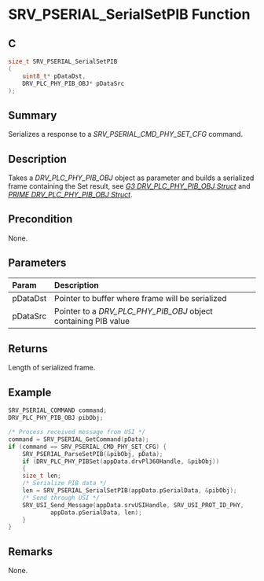 # SRV_PSERIAL_SerialSetPIB Function

## C

```c
size_t SRV_PSERIAL_SerialSetPIB
(
    uint8_t* pDataDst,
    DRV_PLC_PHY_PIB_OBJ* pDataSrc
);
```

## Summary

Serializes a response to a *SRV_PSERIAL_CMD_PHY_SET_CFG* command.

## Description

Takes a *DRV_PLC_PHY_PIB_OBJ* object as parameter and builds a serialized frame containing the Set result, see [*G3 DRV_PLC_PHY_PIB_OBJ  Struct*](GUID-3BCCA565-F529-442A-BE9B-324CCA7F2702.html) and [*PRIME DRV_PLC_PHY_PIB_OBJ  Struct*](GUID-56CEDA9B-50C8-4747-8849-4C5E3FA88FF7.html).

## Precondition

None.

## Parameters

| Param | Description |
|:----- |:----------- |
| pDataDst | Pointer to buffer where frame will be serialized |
| pDataSrc | Pointer to a *DRV_PLC_PHY_PIB_OBJ* object containing PIB value |

## Returns

Length of serialized frame.

## Example

```c
SRV_PSERIAL_COMMAND command;
DRV_PLC_PHY_PIB_OBJ pibObj;

/* Process received message from USI */
command = SRV_PSERIAL_GetCommand(pData);
if (command == SRV_PSERIAL_CMD_PHY_SET_CFG) {
    SRV_PSERIAL_ParseSetPIB(&pibObj, pData);
    if (DRV_PLC_PHY_PIBSet(appData.drvPl360Handle, &pibObj))
    {
    size_t len;
    /* Serialize PIB data */
    len = SRV_PSERIAL_SerialSetPIB(appData.pSerialData, &pibObj);
    /* Send through USI */
    SRV_USI_Send_Message(appData.srvUSIHandle, SRV_USI_PROT_ID_PHY,
            appData.pSerialData, len);
    }
}
```

## Remarks

None.
